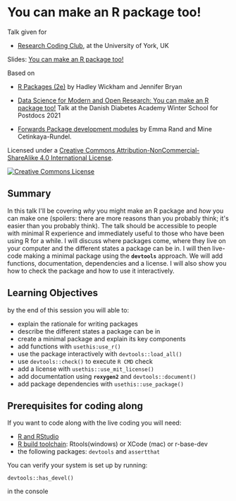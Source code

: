 # You can make an R package too!

Talk given for

-   [Research Coding Club](https://researchcodingclub.github.io/), at
    the University of York, UK

Slides: [You can make an R package too!](https://bit.ly/3mma-pkg)

Based on

-   [R Packages (2e)](https://r-pkgs.org/) by Hadley Wickham and Jennifer Bryan

-   [Data Science for Modern and Open Research: You can make an R package
    too!](https://3mmarand.github.io/DDA/slides/you-can-make-an-r-package.html#1) Talk at the Danish Diabetes Academy Winter School for Postdocs 2021

-   [Forwards Package development
    modules](https://github.com/forwards/workshops) by Emma Rand and Mine Cetinkaya-Rundel.
    

Licensed under a
<a rel="license" href="http://creativecommons.org/licenses/by-nc-sa/4.0/">Creative
Commons Attribution-NonCommercial-ShareAlike 4.0 International
License</a>.

<a rel="license" href="http://creativecommons.org/licenses/by-nc-sa/4.0/"><img src="https://i.creativecommons.org/l/by-nc-sa/4.0/88x31.png" alt="Creative Commons License" style="border-width:0"/></a><br />

## Summary

In this talk I'll be covering *why* you might make an R package and
*how* you can make one (spoilers: there are more reasons than you
probably think; it's easier than you probably think). The talk should be
accessible to people with minimal R experience and immediately useful to
those who have been using R for a while. I will discuss where packages
come, where they live on your computer and the different states a
package can be in. I will then live-code making a minimal package using
the **`devtools`** approach. We will add functions, documentation,
dependencies and a license. I will also show you how to check the
package and how to use it interactively.

## Learning Objectives

by the end of this session you will able to:

-   explain the rationale for writing packages
-   describe the different states a package can be in
-   create a minimal package and explain its key components
-   add functions with `usethis:use_r()`
-   use the package interactively with `devtools::load_all()`
-   use `devtools::check()` to execute `R CMD` check
-   add a license with `usethis::use_mit_license()`
-   add documentation using **`roxygen2`** and `devtools::document()`
-   add package dependencies with `usethis::use_package()`

## Prerequisites for coding along

If you want to code along with the live coding you will need:

-   [R and RStudio](prerequisite-guides/install-r-rstudio.md)
-   [R build toolchain](prerequisite-guides/install-pkg-dev-tools.md): Rtools(windows) or XCode (mac) or r-base-dev
-   the following packages: `devtools` and `assertthat`

You can verify your system is set up by running:

`devtools::has_devel()`

in the console
